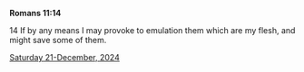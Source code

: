 **Romans 11:14**

14 If by any means I may provoke to emulation them which are my flesh, and might save some of them.

[Saturday 21-December, 2024](https://getbible.life/kjv/Romans/11/14)
